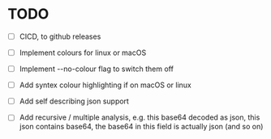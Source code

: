 # TODO

- [ ] CICD, to github releases
- [ ] Implement colours for linux or macOS
- [ ] Implement --no-colour flag to switch them off
- [ ] Add syntex colour highlighting if on macOS or linux
- [ ] Add self describing json support
- [ ] Add recursive / multiple analysis, e.g. this base64 decoded as json, this json contains base64, the base64 in this field is actually json (and so on)

